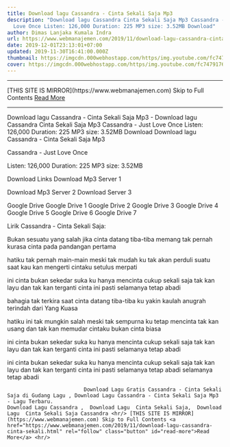 ```yaml
---
title: Download lagu Cassandra - Cinta Sekali Saja Mp3
description: "Download lagu Cassandra Cinta Sekali Saja Mp3 Cassandra - Just
  Love Once Listen: 126,000 Duration: 225 MP3 size: 3.52MB Download"
author: Dimas Lanjaka Kumala Indra
url: https://www.webmanajemen.com/2019/11/download-lagu-cassandra-cinta-sekali.html
date: 2019-12-01T23:13:01+07:00
updated: 2019-11-30T16:41:00.000Z
thumbnail: https://imgcdn.000webhostapp.com/https/img.youtube.com/fc747917662b4d8828eca7115bc2b17c.jpeg
cover: https://imgcdn.000webhostapp.com/https/img.youtube.com/fc747917662b4d8828eca7115bc2b17c.jpeg
---
```


<hr/> [THIS SITE IS MIRROR](https://www.webmanajemen.com) Skip to Full Contents <a href="https://www.webmanajemen.com/2019/11/download-lagu-cassandra-cinta-sekali.html" rel="follow" class="button" id="read-more">Read More</a> <hr/> Download lagu Cassandra - Cinta Sekali Saja Mp3 - Download lagu Cassandra Cinta Sekali Saja Mp3 Cassandra - Just Love Once Listen: 126,000 Duration: 225 MP3 size: 3.52MB Download Download lagu Cassandra - Cinta Sekali Saja Mp3

  Cassandra - Just Love Once 

  Listen: 126,000 
  Duration: 225 
  MP3 size: 3.52MB 

  Download Links 
  Download Mp3 Server 1 

  Download Mp3 Server 2 
  Download Server 3 


  Google Drive   Google Drive 1 
  Google Drive 2 
  Google Drive 3 
  Google Drive 4 
  Google Drive 5 
  Google Drive 6 
  Google Drive 7 


                             
Lirik Cassandra - Cinta Sekali Saja:
                             
Bukan sesuatu yang salah
  jika cinta datang tiba-tiba
  memang tak pernah kurasa
  cinta pada pandangan pertama
  
  hatiku tak pernah main-main
  meski tak mudah ku tak akan perduli
  suatu saat kau kan mengerti
  cintaku setulus merpati
  
  ini cinta bukan sekedar suka
  ku hanya mencinta cukup sekali saja
  tak kan layu dan tak kan terganti
  cinta ini pasti selamanya tetap abadi
  
  bahagia tak terkira
  saat cinta datang tiba-tiba
  ku yakin kaulah anugrah
  terindah dari Yang Kuasa
  
  hatiku ini tak mungkin salah
  meski tak sempurna ku tetap mencinta
  tak kan usang dan tak kan memudar
  cintaku bukan cinta biasa
  
  ini cinta bukan sekedar suka
  ku hanya mencinta cukup sekali saja
  tak kan layu dan tak kan terganti
  cinta ini pasti selamanya tetap abadi
  
  ini cinta bukan sekedar suka
  ku hanya mencinta cukup sekali saja
  tak kan layu dan tak kan terganti
  cinta ini pasti selamanya tetap abadi
  selamanya tetap abadi                                 
                                 
                             Download Lagu Gratis Cassandra - Cinta Sekali Saja di Gudang Lagu , Download Lagu Cassandra - Cinta Sekali Saja Mp3 - Lagu Terbaru.                                                         Download Lagu Cassandra ,  Download Lagu  Cinta Sekali Saja,  Download Lagu  Cinta Sekali Saja Cassandra <hr/> [THIS SITE IS MIRROR](https://www.webmanajemen.com) Skip to Full Contents <a href="https://www.webmanajemen.com/2019/11/download-lagu-cassandra-cinta-sekali.html" rel="follow" class="button" id="read-more">Read More</a> <hr/>